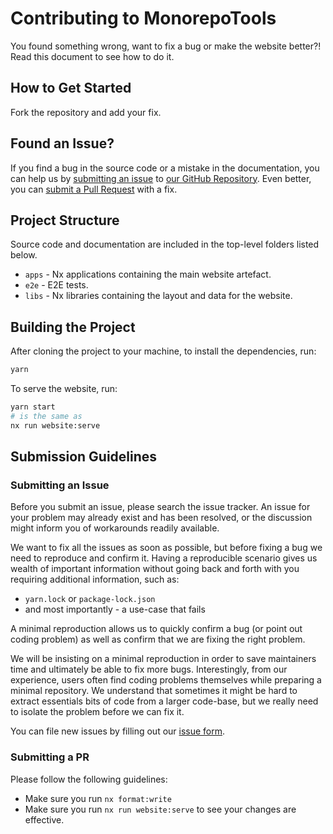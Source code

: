 # Contributing to MonorepoTools

You found something wrong, want to fix a bug or make the website better?! Read this document to see how to do it.

## How to Get Started

Fork the repository and add your fix.

## Found an Issue?

If you find a bug in the source code or a mistake in the documentation, you can help us by [submitting an issue](https://github.com/nrwl/monorepo.tools/blob/master/CONTRIBUTING.md#submit-issue) to [our GitHub Repository](https://github.com/nrwl/monorepo.tools). Even better, you can [submit a Pull Request](https://github.com/nrwl/monorepo.tools/blob/master/CONTRIBUTING.md#submit-pr) with a fix.

## Project Structure

Source code and documentation are included in the top-level folders listed below.

- `apps` - Nx applications containing the main website artefact.
- `e2e` - E2E tests.
- `libs` - Nx libraries containing the layout and data for the website.

## Building the Project

After cloning the project to your machine, to install the dependencies, run:

```bash
yarn
```

To serve the website, run:

```bash
yarn start
# is the same as
nx run website:serve
```

## Submission Guidelines

### <a name="submit-issue"></a> Submitting an Issue

Before you submit an issue, please search the issue tracker. An issue for your problem may already exist and has been resolved, or the discussion might inform you of workarounds readily available.

We want to fix all the issues as soon as possible, but before fixing a bug we need to reproduce and confirm it. Having a reproducible scenario gives us wealth of important information without going back and forth with you requiring additional information, such as:

- `yarn.lock` or `package-lock.json`
- and most importantly - a use-case that fails

A minimal reproduction allows us to quickly confirm a bug (or point out coding problem) as well as confirm that we are fixing the right problem.

We will be insisting on a minimal reproduction in order to save maintainers time and ultimately be able to fix more bugs. Interestingly, from our experience, users often find coding problems themselves while preparing a minimal repository. We understand that sometimes it might be hard to extract essentials bits of code from a larger code-base, but we really need to isolate the problem before we can fix it.

You can file new issues by filling out our [issue form](https://github.com/nrwl/monorepo.tools/issues/new).

### <a name="submit-pr"></a> Submitting a PR

Please follow the following guidelines:

- Make sure you run `nx format:write`
- Make sure you run `nx run website:serve` to see your changes are effective.
